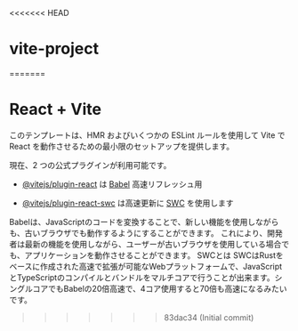 <<<<<<< HEAD
# vite-project
=======
# React + Vite

このテンプレートは、HMR およびいくつかの ESLint ルールを使用して Vite で React を動作させるための最小限のセットアップを提供します。

現在、2 つの公式プラグインが利用可能です。

- [@vitejs/plugin-react](https://github.com/vitejs/vite-plugin-react/blob/main/packages/plugin-react/README.md) は [Babel](https://babeljs.io/) 高速リフレッシュ用

- [@vitejs/plugin-react-swc](https://github.com/vitejs/vite-plugin-react-swc) は高速更新に 
[SWC](https://swc.rs/) を使用します


Babelは、JavaScriptのコードを変換することで、新しい機能を使用しながらも、古いブラウザでも動作するようにすることができます。 これにより、開発者は最新の機能を使用しながら、ユーザーが古いブラウザを使用している場合でも、アプリケーションを動作させることができます。
SWCとは
SWCはRustをベースに作成された高速で拡張が可能なWebプラットフォームで、JavaScriptとTypeScriptのコンパイルとバンドルをマルチコアで行うことが出来ます。シングルコアでもBabelの20倍高速で、4コア使用すると70倍も高速になるみたいです。
>>>>>>> 83dac34 (Initial commit)
